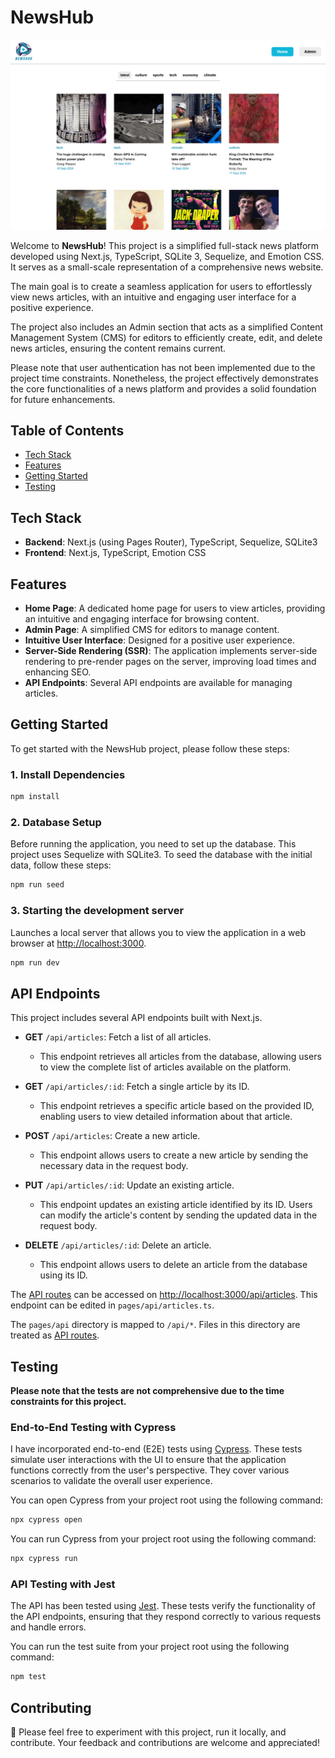 # NewsHub

![NewsHub Landing Page](/public/images/NewsHub-Landing-Page-new.png)

Welcome to **NewsHub**! This project is a simplified full-stack news platform developed using Next.js, TypeScript, SQLite 3, Sequelize, and Emotion CSS. It serves as a small-scale representation of a comprehensive news website.

The main goal is to create a seamless application for users to effortlessly view news articles, with an intuitive and engaging user interface for a positive experience.

The project also includes an Admin section that acts as a simplified Content Management System (CMS) for editors to efficiently create, edit, and delete news articles, ensuring the content remains current.

Please note that user authentication has not been implemented due to the project time constraints. Nonetheless, the project effectively demonstrates the core functionalities of a news platform and provides a solid foundation for future enhancements.

## Table of Contents

- [Tech Stack](#technologies-used)
- [Features](#features)
- [Getting Started](#getting-started)
- [Testing](#testing)

## Tech Stack

- **Backend**: Next.js (using Pages Router), TypeScript, Sequelize, SQLite3
- **Frontend**: Next.js, TypeScript, Emotion CSS

## Features

- **Home Page**: A dedicated home page for users to view articles, providing an intuitive and engaging interface for browsing content.
- **Admin Page**: A simplified CMS for editors to manage content.
- **Intuitive User Interface**: Designed for a positive user experience.
- **Server-Side Rendering (SSR)**: The application implements server-side rendering to pre-render pages on the server, improving load times and enhancing SEO.
- **API Endpoints**: Several API endpoints are available for managing articles.

## Getting Started

To get started with the NewsHub project, please follow these steps:

### 1. Install Dependencies

```bash
npm install
```

### 2. Database Setup

Before running the application, you need to set up the database. This project uses Sequelize with SQLite3. To seed the database with the initial data, follow these steps:

```bash
npm run seed
```

### 3. Starting the development server

Launches a local server that allows you to view the application in a web browser at [http://localhost:3000](http://localhost:3000).

```bash
npm run dev
```

## API Endpoints

This project includes several API endpoints built with Next.js.

- **GET** `/api/articles`: Fetch a list of all articles.

  - This endpoint retrieves all articles from the database, allowing users to view the complete list of articles available on the platform.

- **GET** `/api/articles/:id`: Fetch a single article by its ID.

  - This endpoint retrieves a specific article based on the provided ID, enabling users to view detailed information about that article.

- **POST** `/api/articles`: Create a new article.

  - This endpoint allows users to create a new article by sending the necessary data in the request body.

- **PUT** `/api/articles/:id`: Update an existing article.

  - This endpoint updates an existing article identified by its ID. Users can modify the article's content by sending the updated data in the request body.

- **DELETE** `/api/articles/:id`: Delete an article.
  - This endpoint allows users to delete an article from the database using its ID.

The [API routes](https://nextjs.org/docs/api-routes/introduction) can be accessed on [http://localhost:3000/api/articles](http://localhost:3000/api/articles). This endpoint can be edited in `pages/api/articles.ts`.

The `pages/api` directory is mapped to `/api/*`. Files in this directory are treated as [API routes](https://nextjs.org/docs/api-routes/introduction).

## Testing

**Please note that the tests are not comprehensive due to the time constraints for this project.**

### End-to-End Testing with Cypress

I have incorporated end-to-end (E2E) tests using [Cypress](https://www.cypress.io/). These tests simulate user interactions with the UI to ensure that the application functions correctly from the user's perspective. They cover various scenarios to validate the overall user experience.

You can open Cypress from your project root using the following command:

```bash
npx cypress open
```

You can run Cypress from your project root using the following command:

```bash
npx cypress run
```

### API Testing with Jest

The API has been tested using [Jest](https://jestjs.io/). These tests verify the functionality of the API endpoints, ensuring that they respond correctly to various requests and handle errors.

You can run the test suite from your project root using the following command:

```bash
npm test
```

## Contributing

🚀 Please feel free to experiment with this project, run it locally, and contribute. Your feedback and contributions are welcome and appreciated!
